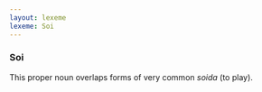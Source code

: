 ```yaml
---
layout: lexeme
lexeme: Soi
---
```


###  Soi 
This proper noun overlaps forms of very common *soida* (to play).


